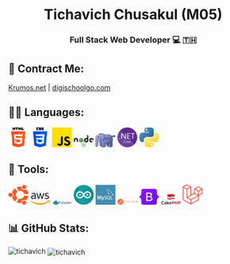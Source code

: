 <h1 align="center">Tichavich Chusakul (M05)</h1>
<h3 align="center">Full Stack Web Developer 💻 🇹🇭</h3>

## 📒 Contract Me:
<p>
    <a href="https://krumos.net/">Krumos.net</a> | <a href="https://digischoolgo.com/">digischoolgo.com</a>
</p>

## 👨‍💻 Languages:
<p>
    <a href="https://www.w3.org/html/" target="_blank"><img src="icons/html-5.png" alt="html5" style="width:40px;"></a>
    <a href="https://www.w3schools.com/css/" target="_blank"><img src="icons/css-3.png" alt="css3" style="width:40px;"></a>
    <a href="https://developer.mozilla.org/en-US/docs/Web/JavaScript" target="_blank"><img src="icons/js.png" alt="js" style="width:40px;"></a>
    <a href="https://nodejs.org" target="_blank"><img src="icons/Node.js.svg" alt="Node.js" style="width:40px;"></a>
    <a href="https://www.php.net" target="_blank"><img src="icons/PHP.svg" alt="PHP" style="width:40px;"></a>
    <a href="https://dotnet.microsoft.com/" target="_blank"><img src="icons/NETcore.svg" alt=".NET Core" style="width:40px;"></a>
    <a href="https://www.python.org" target="_blank"><img src="icons/python.png" alt="Python" style="width:40px;"></a>
</p>

## 🔧 Tools:
<p>
    <a href="https://ubuntu.com/"><img src="icons/ubuntu.png" alt="Ubuntu" style="width:40px;"></a>
    <a href="https://aws.amazon.com"><img src="icons/Amazon_Web_Services.svg" alt="AWS" style="width:40px;"></a>
    <a href="https://www.docker.com/"><img src="icons/Docker.svg" alt="Docker" style="width:40px;"></a>    
    <a href="https://www.arduino.cc/"><img src="icons/arduino.svg" alt="Arduino" style="width:40px;"></a>
    <a href="https://www.mysql.com/"><img src="icons/Mysql.png" alt="Mysql" style="width:40px;"></a>
    <a href="https://postman.com"><img src="icons/Postman.png" alt="Postman" style="width:40px;"></a>
    <a href="https://getbootstrap.com"><img src="icons/Bootstrap.svg" alt="Bootstrap" style="width:40px;"></a>
    <a href="https://cakephp.org/"><img src="icons/Cake-PHP.png" alt="Cake PHP" style="width:40px;"></a>
    <a href="https://laravel.com/"><img src="icons/Laravel.png" alt="Laravel" style="width:40px;"></a>
</p>

## 📊 GitHub Stats:
<p><img align="left" src="https://github-readme-stats.vercel.app/api/top-langs?username=tichavich&show_icons=true&locale=en&layout=compact" alt="tichavich" /></p>
<p>&nbsp;<img align="center" src="https://github-readme-stats.vercel.app/api?username=tichavich&show_icons=true&locale=en" alt="tichavich" /></p>

